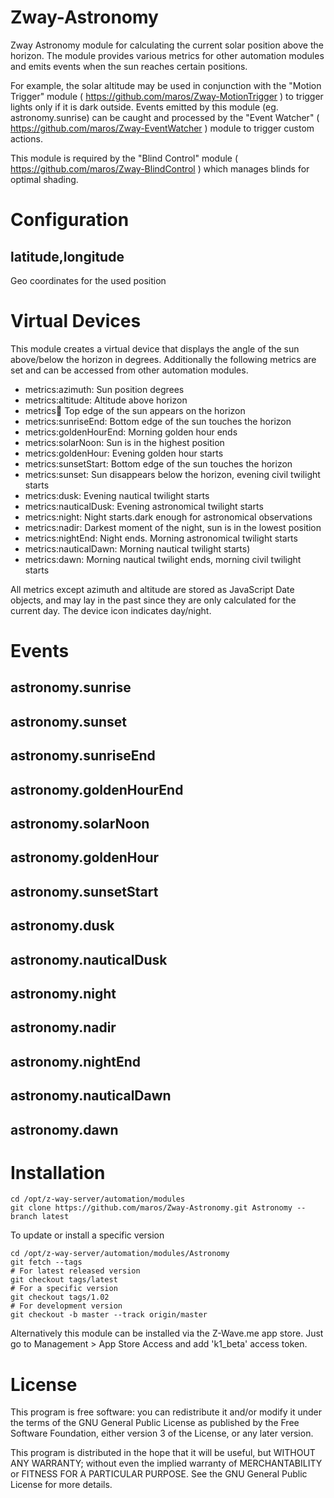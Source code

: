 # Zway-Astronomy

Zway Astronomy module for calculating the current solar position above the 
horizon. The module provides various metrics for other automation modules 
and emits events when the sun reaches certain positions.

For example, the solar altitude may be used in conjunction with the 
"Motion Trigger" module ( https://github.com/maros/Zway-MotionTrigger ) to 
trigger lights only if it is dark outside. Events emitted by this module 
(eg. astronomy.sunrise) can be caught and processed by the "Event Watcher"
( https://github.com/maros/Zway-EventWatcher ) module to trigger custom 
actions.

This module is required by the "Blind Control" module 
( https://github.com/maros/Zway-BlindControl ) which manages blinds for 
optimal shading.

# Configuration

## latitude,longitude

Geo coordinates for the used position

# Virtual Devices

This module creates a virtual device that displays the angle of the sun
above/below the horizon in degrees. Additionally the following metrics are 
set and can be accessed from other automation modules.

*    metrics:azimuth: Sun position degrees
*    metrics:altitude: Altitude above horizon
*    metrics:sunrise: Top edge of the sun appears on the horizon
*    metrics:sunriseEnd: Bottom edge of the sun touches the horizon
*    metrics:goldenHourEnd: Morning golden hour ends
*    metrics:solarNoon: Sun is in the highest position
*    metrics:goldenHour: Evening golden hour starts
*    metrics:sunsetStart: Bottom edge of the sun touches the horizon
*    metrics:sunset: Sun disappears below the horizon, evening civil twilight starts
*    metrics:dusk: Evening nautical twilight starts
*    metrics:nauticalDusk: Evening astronomical twilight starts
*    metrics:night: Night starts.dark enough for astronomical observations
*    metrics:nadir: Darkest moment of the night, sun is in the lowest position
*    metrics:nightEnd: Night ends. Morning astronomical twilight starts
*    metrics:nauticalDawn: Morning nautical twilight starts)
*    metrics:dawn: Morning nautical twilight ends, morning civil twilight starts

All metrics except azimuth and altitude are stored as JavaScript Date objects,
and may lay in the past since they are only calculated for the current day. 
The device icon indicates day/night.

# Events

## astronomy.sunrise

## astronomy.sunset

## astronomy.sunriseEnd

## astronomy.goldenHourEnd

## astronomy.solarNoon

## astronomy.goldenHour

## astronomy.sunsetStart

## astronomy.dusk

## astronomy.nauticalDusk

## astronomy.night

## astronomy.nadir

## astronomy.nightEnd

## astronomy.nauticalDawn

## astronomy.dawn

# Installation

```shell
cd /opt/z-way-server/automation/modules
git clone https://github.com/maros/Zway-Astronomy.git Astronomy --branch latest
```

To update or install a specific version
```shell
cd /opt/z-way-server/automation/modules/Astronomy
git fetch --tags
# For latest released version
git checkout tags/latest
# For a specific version
git checkout tags/1.02
# For development version
git checkout -b master --track origin/master
```

Alternatively this module can be installed via the Z-Wave.me app store. Just
go to Management > App Store Access and add 'k1_beta' access token.

# License

This program is free software: you can redistribute it and/or modify
it under the terms of the GNU General Public License as published by
the Free Software Foundation, either version 3 of the License, or any 
later version.

This program is distributed in the hope that it will be useful,
but WITHOUT ANY WARRANTY; without even the implied warranty of
MERCHANTABILITY or FITNESS FOR A PARTICULAR PURPOSE. See the
GNU General Public License for more details.
